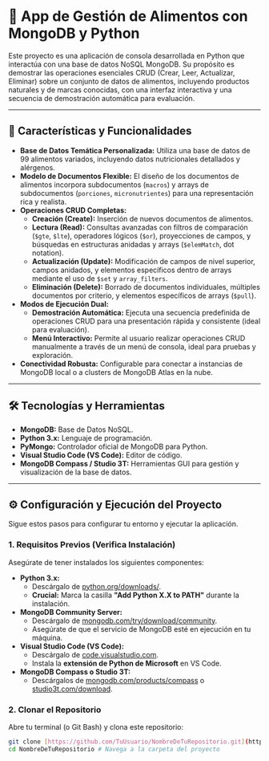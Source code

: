 # 🍲 App de Gestión de Alimentos con MongoDB y Python

Este proyecto es una aplicación de consola desarrollada en Python que interactúa con una base de datos NoSQL MongoDB. Su propósito es demostrar las operaciones esenciales CRUD (Crear, Leer, Actualizar, Eliminar) sobre un conjunto de datos de alimentos, incluyendo productos naturales y de marcas conocidas, con una interfaz interactiva y una secuencia de demostración automática para evaluación.

---

## 🚀 Características y Funcionalidades

* **Base de Datos Temática Personalizada:** Utiliza una base de datos de 99 alimentos variados, incluyendo datos nutricionales detallados y alérgenos.
* **Modelo de Documentos Flexible:** El diseño de los documentos de alimentos incorpora subdocumentos (`macros`) y arrays de subdocumentos (`porciones`, `micronutrientes`) para una representación rica y realista.
* **Operaciones CRUD Completas:**
    * **Creación (Create):** Inserción de nuevos documentos de alimentos.
    * **Lectura (Read):** Consultas avanzadas con filtros de comparación (`$gte`, `$lte`), operadores lógicos (`$or`), proyecciones de campos, y búsquedas en estructuras anidadas y arrays (`$elemMatch`, dot notation).
    * **Actualización (Update):** Modificación de campos de nivel superior, campos anidados, y elementos específicos dentro de arrays mediante el uso de `$set` y `array_filters`.
    * **Eliminación (Delete):** Borrado de documentos individuales, múltiples documentos por criterio, y elementos específicos de arrays (`$pull`).
* **Modos de Ejecución Dual:**
    * **Demostración Automática:** Ejecuta una secuencia predefinida de operaciones CRUD para una presentación rápida y consistente (ideal para evaluación).
    * **Menú Interactivo:** Permite al usuario realizar operaciones CRUD manualmente a través de un menú de consola, ideal para pruebas y exploración.
* **Conectividad Robusta:** Configurable para conectar a instancias de MongoDB local o a clusters de MongoDB Atlas en la nube.

---

## 🛠️ Tecnologías y Herramientas

* **MongoDB:** Base de Datos NoSQL.
* **Python 3.x:** Lenguaje de programación.
* **PyMongo:** Controlador oficial de MongoDB para Python.
* **Visual Studio Code (VS Code):** Editor de código.
* **MongoDB Compass / Studio 3T:** Herramientas GUI para gestión y visualización de la base de datos.

---

## ⚙️ Configuración y Ejecución del Proyecto

Sigue estos pasos para configurar tu entorno y ejecutar la aplicación.

### 1. Requisitos Previos (Verifica Instalación)

Asegúrate de tener instalados los siguientes componentes:

* **Python 3.x:**
    * Descárgalo de [python.org/downloads/](https://www.python.org/downloads/).
    * **Crucial:** Marca la casilla **"Add Python X.X to PATH"** durante la instalación.
* **MongoDB Community Server:**
    * Descárgalo de [mongodb.com/try/download/community](https://www.mongodb.com/try/download/community/).
    * Asegúrate de que el servicio de MongoDB esté en ejecución en tu máquina.
* **Visual Studio Code (VS Code):**
    * Descárgalo de [code.visualstudio.com](https://code.visualstudio.com/).
    * Instala la **extensión de Python de Microsoft** en VS Code.
* **MongoDB Compass o Studio 3T:**
    * Descárgalos de [mongodb.com/products/compass](https://www.mongodb.com/products/compass) o [studio3t.com/download](https://studio3t.com/download/).

### 2. Clonar el Repositorio

Abre tu terminal (o Git Bash) y clona este repositorio:

```bash
git clone [https://github.com/TuUsuario/NombreDeTuRepositorio.git](https://github.com/TuUsuario/NombreDeTuRepositorio.git)
cd NombreDeTuRepositorio # Navega a la carpeta del proyecto

